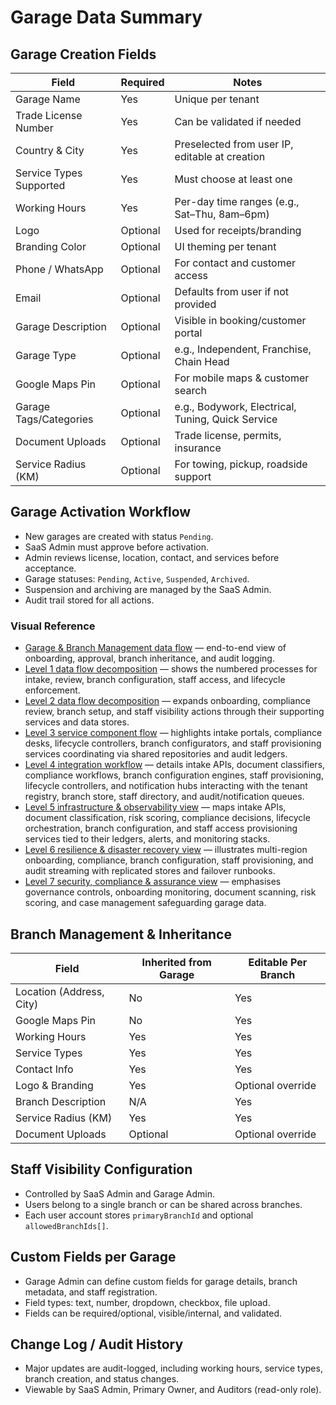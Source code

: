 # Garage Data Summary

## Garage Creation Fields

| Field | Required | Notes |
|---|---|---|
| Garage Name | Yes | Unique per tenant |
| Trade License Number | Yes | Can be validated if needed |
| Country & City | Yes | Preselected from user IP, editable at creation |
| Service Types Supported | Yes | Must choose at least one |
| Working Hours | Yes | Per-day time ranges (e.g., Sat–Thu, 8am–6pm) |
| Logo | Optional | Used for receipts/branding |
| Branding Color | Optional | UI theming per tenant |
| Phone / WhatsApp | Optional | For contact and customer access |
| Email | Optional | Defaults from user if not provided |
| Garage Description | Optional | Visible in booking/customer portal |
| Garage Type | Optional | e.g., Independent, Franchise, Chain Head |
| Google Maps Pin | Optional | For mobile maps & customer search |
| Garage Tags/Categories | Optional | e.g., Bodywork, Electrical, Tuning, Quick Service |
| Document Uploads | Optional | Trade license, permits, insurance |
| Service Radius (KM) | Optional | For towing, pickup, roadside support |

## Garage Activation Workflow
- New garages are created with status `Pending`.
- SaaS Admin must approve before activation.
- Admin reviews license, location, contact, and services before acceptance.
- Garage statuses: `Pending`, `Active`, `Suspended`, `Archived`.
- Suspension and archiving are managed by the SaaS Admin.
- Audit trail stored for all actions.

### Visual Reference
- [Garage & Branch Management data flow](../Diagrams/DataFlow/GarageBranchManagement.md) — end-to-end view of onboarding, approval, branch inheritance, and audit logging.
- [Level 1 data flow decomposition](../Diagrams/DataFlow/Level1/GarageBranchManagement-Level1.md) — shows the numbered processes for intake, review, branch configuration, staff access, and lifecycle enforcement.
- [Level 2 data flow decomposition](../Diagrams/DataFlow/Level2/GarageBranchManagement-Level2.md) — expands onboarding, compliance review, branch setup, and staff visibility actions through their supporting services and data stores.
- [Level 3 service component flow](../Diagrams/DataFlow/Level3/GarageBranchManagement-Level3.md) — highlights intake portals, compliance desks, lifecycle controllers, branch configurators, and staff provisioning services coordinating via shared repositories and audit ledgers.
- [Level 4 integration workflow](../Diagrams/DataFlow/Level4/GarageBranchManagement-Level4.md) — details intake APIs, document classifiers, compliance workflows, branch configuration engines, staff provisioning, lifecycle controllers, and notification hubs interacting with the tenant registry, branch store, staff directory, and audit/notification queues.
- [Level 5 infrastructure & observability view](../Diagrams/DataFlow/Level5/GarageBranchManagement-Level5.md) — maps intake APIs, document classification, risk scoring, compliance decisions, lifecycle orchestration, branch configuration, and staff access provisioning services tied to their ledgers, alerts, and monitoring stacks.
- [Level 6 resilience & disaster recovery view](../Diagrams/DataFlow/Level6/GarageBranchManagement-Level6.md) — illustrates multi-region onboarding, compliance, branch configuration, staff provisioning, and audit streaming with replicated stores and failover runbooks.
- [Level 7 security, compliance & assurance view](../Diagrams/DataFlow/Level7/GarageBranchManagement-Level7.md) — emphasises governance controls, onboarding monitoring, document scanning, risk scoring, and case management safeguarding garage data.

## Branch Management & Inheritance
| Field | Inherited from Garage | Editable Per Branch |
|---|---|---|
| Location (Address, City) | No | Yes |
| Google Maps Pin | No | Yes |
| Working Hours | Yes | Yes |
| Service Types | Yes | Yes |
| Contact Info | Yes | Yes |
| Logo & Branding | Yes | Optional override |
| Branch Description | N/A | Yes |
| Service Radius (KM) | Yes | Yes |
| Document Uploads | Optional | Optional override |

## Staff Visibility Configuration
- Controlled by SaaS Admin and Garage Admin.
- Users belong to a single branch or can be shared across branches.
- Each user account stores `primaryBranchId` and optional `allowedBranchIds[]`.

## Custom Fields per Garage
- Garage Admin can define custom fields for garage details, branch metadata, and staff registration.
- Field types: text, number, dropdown, checkbox, file upload.
- Fields can be required/optional, visible/internal, and validated.

## Change Log / Audit History
- Major updates are audit-logged, including working hours, service types, branch creation, and status changes.
- Viewable by SaaS Admin, Primary Owner, and Auditors (read-only role).
